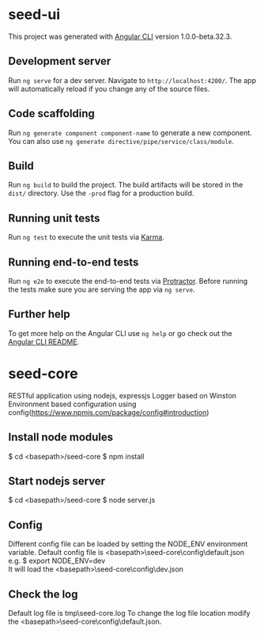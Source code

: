 # seed-ui

This project was generated with [Angular CLI](https://github.com/angular/angular-cli) version 1.0.0-beta.32.3.

## Development server
Run `ng serve` for a dev server. Navigate to `http://localhost:4200/`. The app will automatically reload if you change any of the source files.

## Code scaffolding

Run `ng generate component component-name` to generate a new component. You can also use `ng generate directive/pipe/service/class/module`.

## Build

Run `ng build` to build the project. The build artifacts will be stored in the `dist/` directory. Use the `-prod` flag for a production build.

## Running unit tests

Run `ng test` to execute the unit tests via [Karma](https://karma-runner.github.io).

## Running end-to-end tests

Run `ng e2e` to execute the end-to-end tests via [Protractor](http://www.protractortest.org/).
Before running the tests make sure you are serving the app via `ng serve`.

## Further help

To get more help on the Angular CLI use `ng help` or go check out the [Angular CLI README](https://github.com/angular/angular-cli/blob/master/README.md).

# seed-core

RESTful application using nodejs, expressjs 
Logger based on Winston
Environment based configuration using config(https://www.npmjs.com/package/config#introduction)

## Install node modules

$ cd &lt;basepath&gt;/seed-core
$ npm install

## Start nodejs server

$ cd &lt;basepath&gt;/seed-core
$ node server.js

## Config

Different config file can be loaded by setting the NODE_ENV environment variable. Default config file is &lt;basepath&gt;\seed-core\config\default.json
e.g. $ export NODE_ENV=dev  
It will load the &lt;basepath&gt;\seed-core\config\dev.json

## Check the log

Default log file is tmp\seed-core.log
To change the log file location modify the &lt;basepath&gt;\seed-core\config\default.json. 